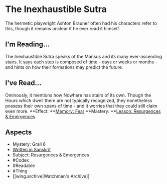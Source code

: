 # The Inexhaustible Sutra
The hermetic playwright Ashton Bräuner often had his characters refer to this, though it remains unclear if he ever read it himself.
## I'm Reading...
The Inexhaustible Sutra speaks of the Mansus and its many ever-ascending stairs. It says each step is composed of time - days or weeks or months - and hints on how their formations may predict the future.
## I've Read...
Ominously, it mentions how Nowhere has stairs of its own. Though the Hours which dwell there are not typically recognized, they nonetheless possess their own spans of time - and it worries that they could still claim even more.
**Effect: **[Memory: Fear](https://uadaf.theevilroot.xyz/rowenarium/element/mem.fear)
**Mastery: **[Lesson: Resurgences & Emergences](https://uadaf.theevilroot.xyz/rowenarium/element/x.resurgences.emergences)
## Aspects
- Mystery: Grail 6
- [Written in Sanskrit](https://uadaf.theevilroot.xyz/rowenarium/element/w.sanskrit)
- Subject: Resurgences & Emergences
- #Codex
- #Readable
- #Thing
- [[wing.archive|Watchman's Archive]]
